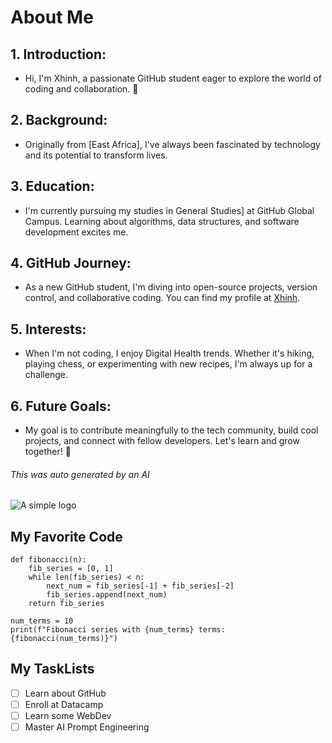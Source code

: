 # About Me
## 1. **Introduction**:
   - Hi, I'm Xhinh, a passionate GitHub student eager to explore the world of coding and collaboration. 🚀

## 2. **Background**:
   - Originally from [East Africa], I've always been fascinated by technology and its potential to transform lives.

## 3. **Education**:
   - I'm currently pursuing my studies in General Studies] at GitHub Global Campus. Learning about algorithms, data structures, and software development excites me.

## 4. **GitHub Journey**:
   - As a new GitHub student, I'm diving into open-source projects, version control, and collaborative coding. You can find my profile at [Xhinh](https://github.com/xhinh).

## 5. **Interests**:
   - When I'm not coding, I enjoy Digital Health trends. Whether it's hiking, playing chess, or experimenting with new recipes, I'm always up for a challenge.

## 6. **Future Goals**:
   - My goal is to contribute meaningfully to the tech community, build cool projects, and connect with fellow developers. Let's learn and grow together! 🌟

###### This was auto generated by an AI

![A simple logo](https://getit101.com/wp-content/uploads/brizy/imgs/getit101-logo-headjune23-176x47x0x0x176x47x1686752967.png)

## My Favorite Code

```
def fibonacci(n):
    fib_series = [0, 1]
    while len(fib_series) < n:
        next_num = fib_series[-1] + fib_series[-2]
        fib_series.append(next_num)
    return fib_series

num_terms = 10
print(f"Fibonacci series with {num_terms} terms: {fibonacci(num_terms)}")
```
## My TaskLists
- [ ] Learn about GitHub
- [ ] Enroll at Datacamp
- [ ] Learn some WebDev
- [ ] Master AI Prompt Engineering

